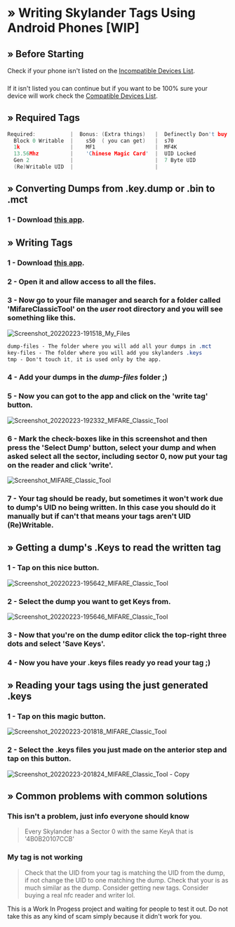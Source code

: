 # » Writing Skylander Tags Using Android Phones [WIP]
## » Before Starting
Check if your phone isn't listed on the [Incompatible Devices List](https://github.com/ikarus23/MifareClassicTool/blob/master/INCOMPATIBLE_DEVICES.md).
###
If it isn't listed you can continue but if you want to be 100% sure your device will work check the [Compatible Devices List](https://github.com/ikarus23/MifareClassicTool/blob/master/COMPATIBLE_DEVICES.md).
## » Required Tags
```c
Required:           |  Bonus: (Extra things)   |  Definectly Don't buy this:
  Block 0 Writable  |    s50  ( you can get)   |  s70
  1k                |    MF1                   |  MF4K
  13.56Mhz          |    'Chinese Magic Card'  |  UID Locked
  Gen 2             |                          |  7 Byte UID
  (Re)Writable UID  |                          |
```
## » Converting Dumps from .key.dump or .bin to .mct

### 1 - Download [this app](https://github.com/ikarus23/MifareClassicTool).
## » Writing Tags
###  1 - Download [this app](https://mega.nz/file/D4sGjZSD#9wQRFeP3bXuL5pt722MFy-EbiZzH5sTjvVZmScSR4mw).
###  2 - Open it and allow access to all the files.
###  3 - Now go to your file manager and search for a folder called 'MifareClassicTool' on the _user_ root directory and you will see something like this.
![Screenshot_20220223-191518_My_Files](https://user-images.githubusercontent.com/77107077/155371570-02b4d6bd-cca2-41c5-b022-816e7cf0f86c.jpg)
```css
dump-files - The folder where you will add all your dumps in .mct
key-files - The folder where you will add you skylanders .keys
tmp - Don't touch it, it is used only by the app.
```
### 4 - Add your dumps in the _dump-files_ folder ;)
### 5 - Now you can got to the app and click on the 'write tag' button.
![Screenshot_20220223-192332_MIFARE_Classic_Tool](https://user-images.githubusercontent.com/77107077/155373612-a4252b58-a0ce-4cef-832a-6deef056bc5e.jpg)
### 6 - Mark the check-boxes like in this screenshot and then press the 'Select Dump' button, select your dump and when asked select all the sector, including sector 0, now put your tag on the reader and click 'write'.
![Screenshot_MIFARE_Classic_Tool](https://user-images.githubusercontent.com/77107077/155374053-62645082-ca42-4799-b4e5-c6ad3304aa1f.jpg)
### 7 - Your tag should be ready, but sometimes it won't work due to dump's UID no being written. In this case you should do it manually but if can't that means your tags aren't UID (Re)Writable.

## » Getting a dump's .Keys to read the written tag
### 1 - Tap on this nice button.
![Screenshot_20220223-195642_MIFARE_Classic_Tool](https://user-images.githubusercontent.com/77107077/155380473-f05846c5-7600-4ab9-9197-7babdd99d331.jpg)
### 2 - Select the dump you want to get Keys from.
![Screenshot_20220223-195646_MIFARE_Classic_Tool](https://user-images.githubusercontent.com/77107077/155380624-38abd49d-dd72-4689-8cb5-441dab088eaf.jpg)
### 3 - Now that you're on the dump editor click the top-right three dots and select 'Save Keys'.
### 4 - Now you have your .keys files ready yo read your tag ;)

## » Reading your tags using the just generated .keys
### 1 - Tap on this magic button.
![Screenshot_20220223-201818_MIFARE_Classic_Tool](https://user-images.githubusercontent.com/77107077/155382389-6f747f14-fc49-4ad7-ac41-5ab589c49054.jpg)
### 2 - Select the .keys files you just made on the anterior step and tap on this button.
![Screenshot_20220223-201824_MIFARE_Classic_Tool - Copy](https://user-images.githubusercontent.com/77107077/155382780-4a368d6a-2f5f-49b3-8b74-542bd1d436a1.jpg)

## » Common problems with common solutions
### This isn't a problem, just info everyone should know
> Every Skylander has a Sector 0 with the same KeyA that is '4B0B20107CCB'
### My tag is not working
> Check that the UID from your tag is matching the UID from the dump, if not change the UID to one matching the dump.
> Check that your is as much similar as the dump.
> Consider getting new tags.
> Consider buying a real nfc reader and writer lol.

This is a Work In Progess project and waiting for people to test it out.
Do not take this as any kind of scam simply because it didn't work for you.
